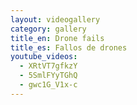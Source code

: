 ```yaml
---
layout: videogallery
category: gallery
title_en: Drone fails
title_es: Fallos de drones
youtube_videos:
  - XRtVT7gfkzY
  - 5SmlFYyTGhQ
  - gwc1G_V1x-c
---
```


